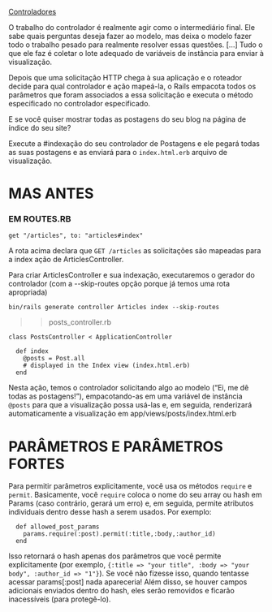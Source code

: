 [Controladores](https://www.theodinproject.com/lessons/ruby-on-rails-controllers)

O trabalho do controlador é realmente agir como o intermediário final. Ele sabe quais perguntas deseja fazer ao modelo, mas deixa o modelo fazer todo o trabalho pesado para realmente resolver essas questões. [...]
Tudo o que ele faz é coletar o lote adequado de variáveis ​​de instância para enviar à visualização.

Depois que uma solicitação HTTP chega à sua aplicação e o roteador decide para qual controlador e ação mapeá-la, o Rails empacota todos os parâmetros que foram associados a essa solicitação e executa o método especificado no controlador especificado.

E se você quiser mostrar todas as postagens do seu blog na página de índice do seu site?

Execute a #indexação do seu controlador de Postagens e ele pegará todas as suas postagens e as enviará para o `index.html.erb`
arquivo de visualização.

# MAS ANTES

### EM ROUTES.RB

```
get "/articles", to: "articles#index"
```

A rota acima declara que `GET /articles` as solicitações são mapeadas para a index ação de ArticlesController.

<span> Para criar ArticlesController e sua indexação, executaremos o gerador do controlador (com a --skip-routes opção porque já temos uma rota apropriada) </span>

`bin/rails generate controller Articles index --skip-routes`

> > posts_controller.rb

```
class PostsController < ApplicationController

  def index
    @posts = Post.all
    # displayed in the Index view (index.html.erb)
  end
```

Nesta ação, temos o controlador solicitando algo ao modelo (“Ei, me dê todas as postagens!”), empacotando-as em uma variável de instância `@posts` para que a visualização possa usá-las e, em seguida, renderizará automaticamente a visualização em app/views/posts/index.html.erb

# PARÂMETROS E PARÂMETROS FORTES

Para permitir parâmetros explicitamente, você usa os métodos `require` e `permit`.
Basicamente, você `require` coloca o nome do seu array ou hash em Params (caso contrário, gerará um erro) e, em seguida, permite atributos individuais dentro desse hash a serem usados. Por exemplo:

```
  def allowed_post_params
    params.require(:post).permit(:title,:body,:author_id)
  end
```

Isso retornará o hash apenas dos parâmetros que você permite explicitamente (por exemplo, `{:title => "your title", :body => "your body", :author_id => "1"}`).
Se você não fizesse isso, quando tentasse acessar params[:post] nada apareceria!
Além disso, se houver campos adicionais enviados dentro do hash, eles serão removidos e ficarão inacessíveis (para protegê-lo).
